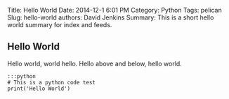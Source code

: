 Title: Hello World
Date: 2014-12-1 6:01 PM
Category: Python
Tags: pelican
Slug: hello-world
authors: David Jenkins
Summary: This is a short hello world summary for index and feeds.

## Hello World

Hello world, world hello.  Hello above and below, hello world.

    :::python
    # This is a python code test
    print('Hello World')
